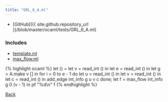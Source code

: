 ```yaml
---
title: "GRL_6_A.ml"
---
```

- [GitHub]({{ site.github.repository_url }}/blob/master/ocaml/tests/GRL_6_A.ml)

### Includes

- [template.ml](../../include/template/template)
- [max_flow.ml](../../include/graph/max_flow)

{% highlight ocaml %}
let () =
  let v = read_int () in
  let e = read_int () in
  let g = A.make v [] in
  for i = 0 to e - 1 do
    let u = read_int () in
    let v = read_int () in
    let c = read_int () in
    add_edge int_info g u v c
  done;
  let f = max_flow int_info g 0 (v - 1) in
  pf "%d\n" f
{% endhighlight %}

[Back](..)
